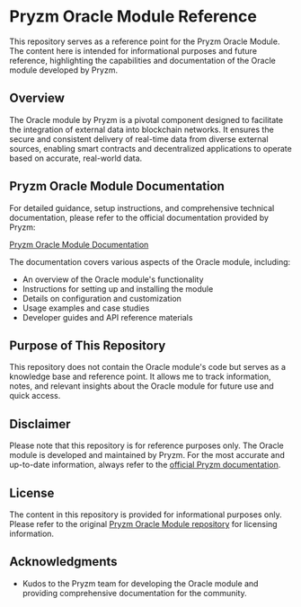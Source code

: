 # Pryzm Oracle Module Reference

This repository serves as a reference point for the Pryzm Oracle Module. The content here is intended for informational purposes and future reference, highlighting the capabilities and documentation of the Oracle module developed by Pryzm.

## Overview

The Oracle module by Pryzm is a pivotal component designed to facilitate the integration of external data into blockchain networks. It ensures the secure and consistent delivery of real-time data from diverse external sources, enabling smart contracts and decentralized applications to operate based on accurate, real-world data.

## Pryzm Oracle Module Documentation

For detailed guidance, setup instructions, and comprehensive technical documentation, please refer to the official documentation provided by Pryzm:

[Pryzm Oracle Module Documentation](https://docs.pryzm.zone/oracle/oracle-module)

The documentation covers various aspects of the Oracle module, including:

- An overview of the Oracle module's functionality
- Instructions for setting up and installing the module
- Details on configuration and customization
- Usage examples and case studies
- Developer guides and API reference materials

## Purpose of This Repository

This repository does not contain the Oracle module's code but serves as a knowledge base and reference point. It allows me to track information, notes, and relevant insights about the Oracle module for future use and quick access.

## Disclaimer

Please note that this repository is for reference purposes only. The Oracle module is developed and maintained by Pryzm. For the most accurate and up-to-date information, always refer to the [official Pryzm documentation](https://docs.pryzm.zone/oracle/oracle-module).

## License

The content in this repository is provided for informational purposes only. Please refer to the original [Pryzm Oracle Module repository](https://docs.pryzm.zone/oracle/oracle-module) for licensing information.

## Acknowledgments

- Kudos to the Pryzm team for developing the Oracle module and providing comprehensive documentation for the community.
